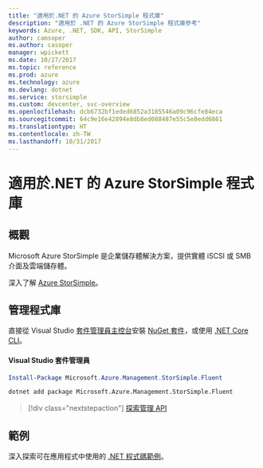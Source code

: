 ```yaml
---
title: "適用於.NET 的 Azure StorSimple 程式庫"
description: "適用於 .NET 的 Azure StorSimple 程式庫參考"
keywords: Azure, .NET, SDK, API, StorSimple
author: camsoper
ms.author: casoper
manager: wpickett
ms.date: 10/27/2017
ms.topic: reference
ms.prod: azure
ms.technology: azure
ms.devlang: dotnet
ms.service: storsimple
ms.custom: devcenter, svc-overview
ms.openlocfilehash: dcb6732bf1eded6852a3185546a09c96cfe84eca
ms.sourcegitcommit: 64c9e16e42894e8db8ed088487e55c5e0edd6861
ms.translationtype: HT
ms.contentlocale: zh-TW
ms.lasthandoff: 10/31/2017
---
```

# <a name="azure-storsimple-libraries-for-net"></a>適用於.NET 的 Azure StorSimple 程式庫

## <a name="overview"></a>概觀

Microsoft Azure StorSimple 是企業儲存體解決方案，提供實體 iSCSI 或 SMB 介面及雲端儲存體。 

深入了解 [Azure StorSimple](/azure/storsimple/)。    

## <a name="management-library"></a>管理程式庫

直接從 Visual Studio [套件管理員主控台][PackageManager]安裝 [NuGet 套件](https://www.nuget.org/packages/Microsoft.Azure.Management.StorSimple.Fluent)，或使用 [.NET Core CLI][DotNetCLI]。

#### <a name="visual-studio-package-manager"></a>Visual Studio 套件管理員

```powershell
Install-Package Microsoft.Azure.Management.StorSimple.Fluent
```

```bash
dotnet add package Microsoft.Azure.Management.StorSimple.Fluent
```

> [!div class="nextstepaction"]
> [探索管理 API](/dotnet/api/overview/azure/monitor/management)

## <a name="samples"></a>範例

深入探索可在應用程式中使用的 [.NET 程式碼範例](https://azure.microsoft.com/resources/samples/?platform=dotnet)。

[PackageManager]: https://docs.microsoft.com/nuget/tools/package-manager-console
[DotNetCLI]: https://docs.microsoft.com/dotnet/core/tools/dotnet-add-package